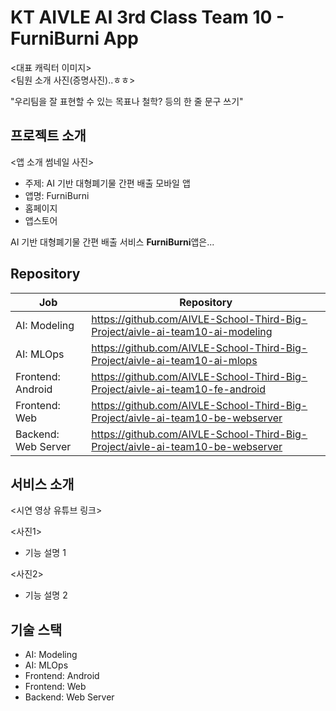 # KT AIVLE AI 3rd Class Team 10 - FurniBurni App

<대표 캐릭터 이미지>
<br>
<팀원 소개 사진(증명사진)..ㅎㅎ>
<br>

"우리팀을 잘 표현할 수 있는 목표나 철학? 등의 한 줄 문구 쓰기"


## 프로젝트 소개

<앱 소개 썸네일 사진>

- 주제: AI 기반 대형폐기물 간편 배출 모바일 앱
- 앱명: FurniBurni
- 홈페이지
- 앱스토어

AI 기반 대형폐기물 간편 배출 서비스 **FurniBurni**앱은...


## Repository

| Job                 | Repository                                                                     |
|---------------------|--------------------------------------------------------------------------------|
| AI: Modeling        | https://github.com/AIVLE-School-Third-Big-Project/aivle-ai-team10-ai-modeling  |
| AI: MLOps           | https://github.com/AIVLE-School-Third-Big-Project/aivle-ai-team10-ai-mlops     |
| Frontend: Android   | https://github.com/AIVLE-School-Third-Big-Project/aivle-ai-team10-fe-android   |
| Frontend: Web       | https://github.com/AIVLE-School-Third-Big-Project/aivle-ai-team10-be-webserver |
| Backend: Web Server | https://github.com/AIVLE-School-Third-Big-Project/aivle-ai-team10-be-webserver |


## 서비스 소개

<시연 영상 유튜브 링크>
<br>

<사진1>
- 기능 설명 1

<사진2>
- 기능 설명 2


## 기술 스택

- AI: Modeling
- AI: MLOps
- Frontend: Android
- Frontend: Web
- Backend: Web Server
